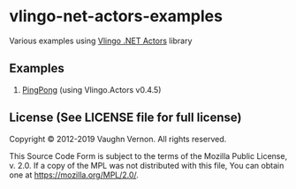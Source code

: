 # vlingo-net-actors-examples
Various examples using [Vlingo .NET Actors](https://github.com/vlingo-net/vlingo-net-actors) library

## Examples
1. [PingPong](https://github.com/vlingo-net/vlingo-net-actors-examples/tree/master/01%20PingPong) (using Vlingo.Actors v0.4.5)


License (See LICENSE file for full license)
-------------------------------------------
Copyright © 2012-2019 Vaughn Vernon. All rights reserved.

This Source Code Form is subject to the terms of the
Mozilla Public License, v. 2.0. If a copy of the MPL
was not distributed with this file, You can obtain
one at https://mozilla.org/MPL/2.0/.